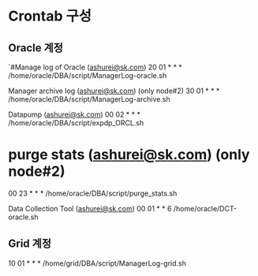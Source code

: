 # Crontab 구성

## Oracle 계정

`#Manage log of Oracle (ashurei@sk.com)
20 01 * * * /home/oracle/DBA/script/ManagerLog-oracle.sh

Manager archive log (ashurei@sk.com) (only node#2)
30 01 * * * /home/oracle/DBA/script/ManagerLog-archive.sh

Datapump (ashurei@sk.com)
00 02 * * * /home/oracle/DBA/script/expdp_ORCL.sh

# purge stats (ashurei@sk.com) (only node#2)
00 23 * * * /home/oracle/DBA/script/purge_stats.sh

Data Collection Tool (ashurei@sk.com)
00 01 * * 6 /home/oracle/DCT-oracle.sh


## Grid 계정
10 01 * * * /home/grid/DBA/script/ManagerLog-grid.sh

